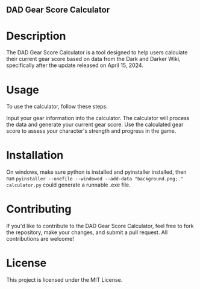 ## DAD Gear Score Calculator

# Description
The DAD Gear Score Calculator is a tool designed to help users calculate their current gear score based on data from the Dark and Darker Wiki, specifically after the update released on April 15, 2024.

# Usage
To use the calculator, follow these steps:

Input your gear information into the calculator.
The calculator will process the data and generate your current gear score.
Use the calculated gear score to assess your character's strength and progress in the game.

# Installation
On windows, make sure python is installed and pyinstaller installed, then run ```pyinstaller --onefile --windowed --add-data "background.png;." calculator.py``` could generate a runnable .exe file.

# Contributing
If you'd like to contribute to the DAD Gear Score Calculator, feel free to fork the repository, make your changes, and submit a pull request. All contributions are welcome!

# License
This project is licensed under the MIT License.